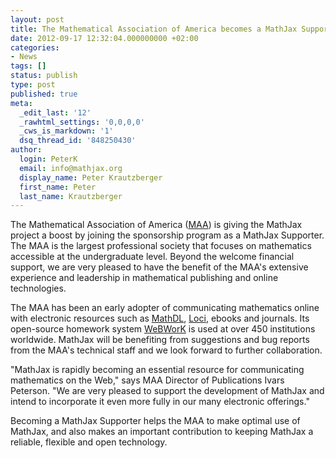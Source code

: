 ```yaml
---
layout: post
title: The Mathematical Association of America becomes a MathJax Supporter
date: 2012-09-17 12:32:04.000000000 +02:00
categories:
- News
tags: []
status: publish
type: post
published: true
meta:
  _edit_last: '12'
  _rawhtml_settings: '0,0,0,0'
  _cws_is_markdown: '1'
  dsq_thread_id: '848250430'
author:
  login: PeterK
  email: info@mathjax.org
  display_name: Peter Krautzberger
  first_name: Peter
  last_name: Krautzberger
---
```


The Mathematical Association of America ([MAA](http://www.maa.org/)) is giving the MathJax project a boost by joining the sponsorship program as a MathJax Supporter. The MAA is the largest professional society that focuses on mathematics accessible at the undergraduate level. Beyond the welcome financial support, we are very pleased to have the benefit of the MAA's extensive experience and leadership in mathematical publishing and online technologies.

The MAA has been an early adopter of communicating mathematics online with electronic resources such as [MathDL](http://mathdl.maa.org), [Loci](http://www.maa.org/publications/periodicals/loci/loci-volume-1), ebooks and journals. Its open-source homework system [WeBWorK](http://webwork.maa.org/index.html) is used at over 450 institutions worldwide. MathJax will be benefiting from suggestions and bug reports from the MAA's technical staff and we look forward to further collaboration.

"MathJax is rapidly becoming an essential resource for communicating mathematics on the Web," says MAA Director of Publications Ivars Peterson. "We are very pleased to support the development of MathJax and intend to incorporate it even more fully in our many electronic offerings."

Becoming a MathJax Supporter helps the MAA to make optimal use of MathJax, and also makes an important contribution to keeping MathJax a reliable, flexible and open technology.